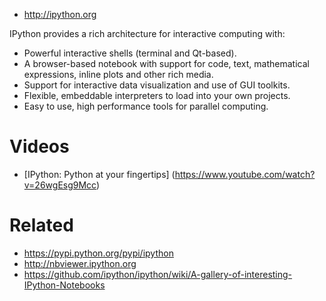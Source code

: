 * http://ipython.org

IPython provides a rich architecture for interactive computing with:

* Powerful interactive shells (terminal and Qt-based).
* A browser-based notebook with support for code, text, mathematical expressions, inline plots and other rich media.
* Support for interactive data visualization and use of GUI toolkits.
* Flexible, embeddable interpreters to load into your own projects.
* Easy to use, high performance tools for parallel computing.

# Videos

* [IPython: Python at your fingertips] (https://www.youtube.com/watch?v=26wgEsg9Mcc)

# Related

* https://pypi.python.org/pypi/ipython
* http://nbviewer.ipython.org
* https://github.com/ipython/ipython/wiki/A-gallery-of-interesting-IPython-Notebooks 
